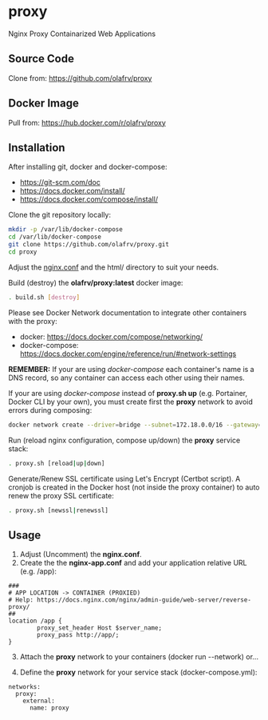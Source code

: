 # proxy
Nginx Proxy Containarized Web Applications

## Source Code

Clone from: https://github.com/olafrv/proxy

## Docker Image

Pull from: https://hub.docker.com/r/olafrv/proxy

## Installation

After installing git, docker and docker-compose:

* https://git-scm.com/doc
* https://docs.docker.com/install/
* https://docs.docker.com/compose/install/

Clone the git repository locally:

```bash
mkdir -p /var/lib/docker-compose
cd /var/lib/docker-compose
git clone https://github.com/olafrv/proxy.git
cd proxy
```
Adjust the [nginx.conf](https://docs.docker.com/samples/library/nginx/) 
and the html/ directory to suit your needs.

Build (destroy) the **olafrv/proxy:latest** docker image:

```bash
. build.sh [destroy]
```

Please see Docker Network documentation to integrate other containers with the proxy:

* docker: https://docs.docker.com/compose/networking/
* docker-compose: https://docs.docker.com/engine/reference/run/#network-settings

**REMEMBER:** If your are using *docker-compose* each container's name is a DNS record, 
so any container can access each other using their names.

If your are using *docker-compose* instead of **proxy.sh up** (e.g. Portainer, Docker CLI 
by your own), you must create first the **proxy** network to avoid errors during composing:

```bash
docker network create --driver=bridge --subnet=172.18.0.0/16 --gateway=172.18.0.1 proxy
```

Run (reload nginx configuration, compose up/down) the **proxy** service stack:

```bash
. proxy.sh [reload|up|down]
```

Generate/Renew SSL certificate using Let's Encrypt (Certbot script). A cronjob
is created in the Docker host (not inside the proxy container) to auto renew the 
proxy SSL certificate:

```bash
. proxy.sh [newssl|renewssl]
```
## Usage

1. Adjust (Uncomment) the **nginx.conf**.
2. Create the the **nginx-app.conf** and add your application relative URL (e.g. /app):

```
###
# APP LOCATION -> CONTAINER (PROXIED)
# Help: https://docs.nginx.com/nginx/admin-guide/web-server/reverse-proxy/
##
location /app {
        proxy_set_header Host $server_name;
        proxy_pass http://app/; 
}
```

3. Attach the **proxy** network to your containers (docker run --network) or...

4. Define the **proxy** network for your service stack (docker-compose.yml):

```
networks:
  proxy:
    external:
      name: proxy

```

